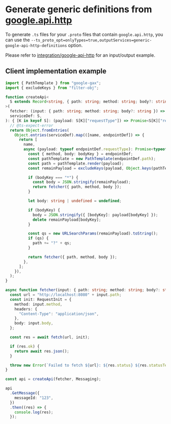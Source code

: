 # Generate generic definitions from [google.api.http](https://cloud.google.com/endpoints/docs/grpc/transcoding)

To generate `.ts` files for your `.proto` files that contain `google.api.http`, you can use the `--ts_proto_opt=onlyTypes=true,outputServices=generic-google-api-http-definitions` option.

Please refer to [integration/google-api-http](./integration/google-api-http) for an input/output example.

## Client implementation example

```typescript
import { PathTemplate } from "google-gax";
import { excludeKeys } from "filter-obj";

function createApi<
  S extends Record<string, { path: string; method: string; body?: string; requestType: any; responseType: any }>,
>(
  fetcher: (input: { path: string; method: string; body?: string }) => Promise<unknown>,
  serviceDef: S,
): { [K in keyof S]: (payload: S[K]["requestType"]) => Promise<S[K]["responseType"]> } {
  // @ts-expect-error
  return Object.fromEntries(
    Object.entries(serviceDef).map(([name, endpointDef]) => {
      return [
        name,
        async (payload: typeof endpointDef.requestType): Promise<typeof endpointDef.responseType> => {
          const { method, body: bodyKey } = endpointDef;
          const pathTemplate = new PathTemplate(endpointDef.path);
          const path = pathTemplate.render(payload);
          const remainPayload = excludeKeys(payload, Object.keys(pathTemplate.match(path)));

          if (bodyKey === "*") {
            const body = JSON.stringify(remainPayload);
            return fetcher({ path, method, body });
          }

          let body: string | undefined = undefined;

          if (bodyKey) {
            body = JSON.stringify({ [bodyKey]: payload[bodyKey] });
            delete remainPayload[bodyKey];
          }

          const qs = new URLSearchParams(remainPayload).toString();
          if (qs) {
            path += "?" + qs;
          }

          return fetcher({ path, method, body });
        },
      ];
    }),
  );
}

async function fetcher(input: { path: string; method: string; body?: string }) {
  const url = "http://localhost:8080" + input.path;
  const init: RequestInit = {
    method: input.method,
    headers: {
      "Content-Type": "application/json",
    },
    body: input.body,
  };

  const res = await fetch(url, init);

  if (res.ok) {
    return await res.json();
  }

  throw new Error(`Failed to fetch ${url}: ${res.status} ${res.statusText}`);
}

const api = createApi(fetcher, Messaging);

api
  .GetMessage({
    messageId: "123",
  })
  .then((res) => {
    console.log(res);
  });
```
